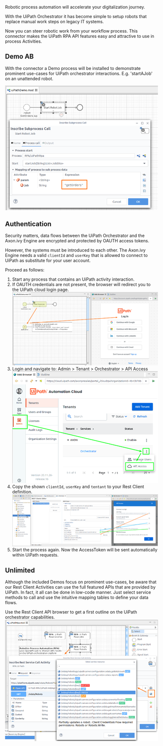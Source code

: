 Robotic process automation will accelerate your digitalization journey.

With the UiPath Orchestrator it has become simple to setup robots that
replace manual work steps on legacy IT systems.

Now you can steer robotic work from your workflow process. This connector
makes the UiPath RPA API features easy and attractive to use in 
process Activities.

## Demo AB

With the connector a Demo process will be installed to demonstrate prominent use-cases for UiPath orchestrator interactions. E.g. 'startAJob' on an unattended robot.

 ![copy-properties](doc/img/startJobSample.png)

## Authentication

Security matters, data flows between the UiPath Orchestrator and the Axon.ivy Engine are encrypted and protected by OAUTH access tokens.

However, the systems must be introduced to each other. The Axon.ivy Engine needs a valid `clientId` and `userKey` that is allowed to connect to UiPath as substitute for your user account.

Proceed as follows:
1. Start any process that contains an UiPath activity interaction.
1. If OAUTH credentials are not present, the browser will redirect you to the UiPath cloud login page.
  ![cloud-navigate](doc/img/authErrorHandling.png)
1. Login and navigate to: Admin > Tenant > Orchestrator > API Access
  ![cloud-access](doc/img/cloudApiAccess.png)
1. Copy the shown `clientId`, `userKey` and `tentant` to your Rest Client definition.
  ![copy-properties](doc/img/copyAuth_idKeyTenant.png)
1. Start the process again. Now the AccessToken will be sent automatically within UiPath requests.


## Unlimited

Although the included Demos focus on prominent use-cases, be aware that our Rest Client Activities
 can use the full featured APIs that are provided by UiPath.
In fact, it all can be done in low-code manner. Just select service methods to call and use the
intuitive mapping tables to define your data flows.

Use the Rest Client API browser to get a first outline on the UiPath orchestrator capabilities.
 ![api-browser](doc/img/apiBrowserUiPath.png)

